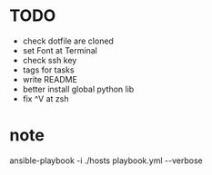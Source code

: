 # TODO
- check dotfile are cloned
- set Font at Terminal
- check ssh key
- tags for tasks
- write README
- better install global python lib
- fix ^V at zsh


# note
ansible-playbook -i ./hosts playbook.yml --verbose
